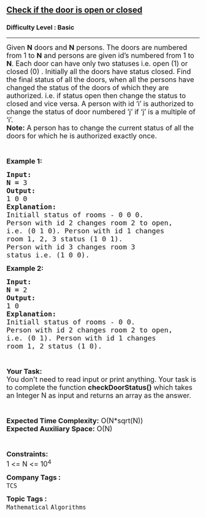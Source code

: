 <h2><a href="https://www.geeksforgeeks.org/problems/check-if-the-door-is-open-or-closed2013/1?page=1&company=TCS,Infosys,IBM,Cognizant&sortBy=submissions">Check if the door is open or closed</a></h2><h3>Difficulty Level : Basic</h3><hr><div class="problems_problem_content__Xm_eO"><p><span style="font-size:18px">Given <strong>N</strong> doors and <strong>N</strong> persons. The doors are numbered from 1 to <strong>N</strong> and persons are given id’s numbered from 1 to <strong>N</strong>. Each door can have only two&nbsp;statuses i.e. open (1) or closed (0) . Initially all the doors have status closed. Find the final status of all the doors, when all the persons have changed&nbsp;the status of the doors of which they are authorized.&nbsp;i.e. if status open then change the status to closed and vice versa. A person with id ‘i’ is authorized to change the status of door numbered ‘j’ if ‘j’ is a multiple of ‘i’.<br>
<strong>Note:</strong> A person has to change the current status of all the doors for which he is authorized exactly once.</span></p>

<p>&nbsp;</p>

<p><span style="font-size:18px"><strong>Example 1:</strong></span><span style="font-size:18px"> </span></p>

<pre><span style="font-size:18px"><strong>Input:</strong></span>
<span style="font-size:18px"><strong>N = </strong>3
<strong>Output:</strong></span>
<span style="font-size:18px">1 0 0 </span>
<span style="font-size:18px"><strong>Explanation:</strong></span>
<span style="font-size:18px">Initiall status of rooms - 0 0 0. 
Person with id 2 changes room 2 to open,
i.e. (0 1 0). Person with id 1 changes
room 1, 2, 3 status (1 0 1).
Person with id 3 changes room 3
status i.e. (1 0 0).</span></pre>

<p><span style="font-size:18px"><strong>Example 2:</strong></span><span style="font-size:18px"> </span></p>

<pre><span style="font-size:18px"><strong>Input:</strong></span>
<span style="font-size:18px"><strong>N = </strong>2
<strong>Output:</strong></span>
<span style="font-size:18px">1 0</span>
<span style="font-size:18px"><strong>Explanation:</strong></span>
<span style="font-size:18px">Initiall status of rooms - 0 0. 
Person with id 2 changes room 2 to open,
i.e. (0 1). Person with id 1 changes
room 1, 2 status (1 0).
</span></pre>

<p>&nbsp;</p>

<p><span style="font-size:18px"><strong>Your Task:</strong><br>
You don't need to read input or print anything. Your task is to complete the function <strong>checkDoorStatus()</strong> which takes an Integer N as input and returns an array as the answer.</span></p>

<p>&nbsp;</p>

<p><span style="font-size:18px"><strong>Expected Time Complexity:</strong> O(N*sqrt(N))<br>
<strong>Expected Auxiliary Space:</strong> O(N)</span></p>

<p>&nbsp;</p>

<p><span style="font-size:18px"><strong>Constraints:</strong></span><br>
<span style="font-size:18px">1 &lt;= N &lt;= 10<sup>4</sup></span></p>
</div><p><span style=font-size:18px><strong>Company Tags : </strong><br><code>TCS</code>&nbsp;<br><p><span style=font-size:18px><strong>Topic Tags : </strong><br><code>Mathematical</code>&nbsp;<code>Algorithms</code>&nbsp;